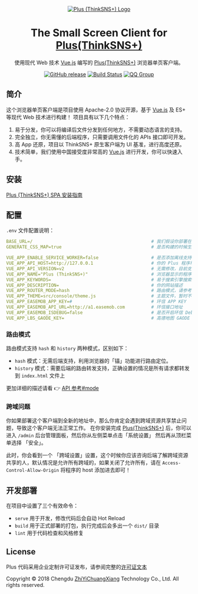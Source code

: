 <p align="center">
	<a href="http://www.thinksns.com" rel="noopener" target="_blank"><img src="https://github.com/slimkit/plus-small-screen-client/raw/master/public/plus.png" alt="Plus (ThinkSNS+) Logo"></a>
</p>

<h1 align="center">The Small Screen Client for <a href="https://github.com/slimkit/plus">Plus(ThinkSNS+)</a></h1>

<div align="center">

使用现代 Web 技术 [Vue.js](https://github.com/vuejs/vue) 编写的 [Plus(ThinkSNS+)](https://github.com/slimkit/plus) 浏览器单页客户端。


[![GitHub release](https://img.shields.io/github/release/slimkit/plus-small-screen-client.svg?style=flat-square)](https://github.com/slimkit/plus-small-screen-client/releases)
[![Build Status](https://img.shields.io/travis/com/slimkit/plus-small-screen-client/master.svg?style=flat-square)](https://travis-ci.com/slimkit/plus-small-screen-client)
[![QQ Group](https://img.shields.io/badge/QQ%20Group-651240785-red.svg?longCache=true&style=flat-square)](//shang.qq.com/wpa/qunwpa?idkey=01b61bdf8a7efc2a40ab4caab2d14793f340e5fe5d09aa0c2c17f3115a579678)

</div>

## 简介

这个浏览器单页客户端是项目使用 Apache-2.0 协议开源，基于 [Vue.js](https://github.com/vuejs/vue) 及 ES+ 等现代 Web 技术进行构建！
项目具有以下几个特点：

1. 易于分发，你可以将编译后文件分发到任何地方，不需要动态语言的支持。
2. 完全独立，你无需懂的后端程序，只需要调用文件化的 APIs 接口即可开发。
3. 高 App 还原，项目以 ThinkSNS+ 原生客户端为 UI 基准，进行高度还原。
4. 技术简单，我们使用中国接受度非常高的 [Vue.js](https://github.com/vuejs/vue) 进行开发，你可以快速入手。

## 安装

[Plus (ThinkSNS+) SPA 安装指南](https://slimkit.github.io/plus/guide/installation/install-spa.html)

## 配置

`.env` 文件配置说明：

```yaml
BASE_URL=/                                             # 我们假设你部署在一个域名下，所以默认 `/`, 例如你部署在子目录下，请设置子目录，必须以 `/` 结尾！
GENERATE_CSS_MAP=true                                  # 是否构建的时候生成 source map

VUE_APP_ENABLE_SERVICE_WORKER=false                    # 是否添加离线支持
VUE_APP_API_HOST=http://127.0.0.1                      # 你的 Plus 程序地址
VUE_APP_API_VERSION=v2                                 # 无需修改，目前支持的值只有 `v2`
VUE_APP_NAME="Plus (ThinkSNS+)"                        # 浏览器显示的程序名称
VUE_APP_KEYWORDS=                                      # 易于搜索引擎搜索的关键词
VUE_APP_DESCRIPTION=                                   # 你的网站描述
VUE_APP_ROUTER_MODE=hash                               # 路由模式，请参考下面的「路由模式」文档
VUE_APP_THEME=src/console/theme.js                     # 主题文件，暂时不支持修改
VUE_APP_EASEMOB_APP_KEY=#                              # 环信 APP KEY
VUE_APP_EASEMOB_API_URL=http://a1.easemob.com          # 环信接口地址
VUE_APP_EASEMOB_ISDEBUG=false                          # 是否开启环信 Debug
VUE_APP_LBS_GAODE_KEY=                                 # 高德地图 GAODE KEY
```

### 路由模式

路由模式支持 `hash` 和 `history` 两种模式，区别如下：

- `hash` 模式：无需后端支持，利用浏览器的「锚」功能进行路由定位。
- `history` 模式：需要后端的路由转发支持，正确设置的情况是所有请求都转发到 `index.html` 文件上

更加详细的描述请看 👉 [API 参考#mode](https://router.vuejs.org/zh/api/#mode)

### 跨域问题

你如果部署这个客户端到全新的地址中，那么你肯定会遇到跨域资源共享禁止问题，导致这个客户端无法正常工作。
在你安装完成 [Plus(ThinkSNS+)](https://github.com/slimkit/plus) 后，你可以进入 `/admin` 后台管理面板，然后你从左侧菜单点击「系统设置」
然后再从顶栏菜单选择 「安全」。

此时，你会看到一个 「跨域设置」设置，这个时候你应该咨询后端了解跨域资源共享的人，默认情况是允许所有跨域的，如果关闭了允许所有，请在 `Access-Control-Allow-Origin` 将程序的 host 添加进去即可！

## 开发部署

在项目中设置了三个有效命令：

- `serve` 用于开发，修改代码后会自动 Hot Reload
- `build` 用于正式部署的打包，执行完成后会多出一个 `dist/` 目录
- `lint`  用于代码检查和风格修复

## License

Plus 代码采用企业定制许可证发布，请参阅完整的[许可证文本](https://github.com/slimkit/plus/blob/master/LICENSE)

Copyright © 2018 Chengdu [ZhiYiChuangXiang](http://zhiyicx.com) Technology Co., Ltd. All rights reserved.
